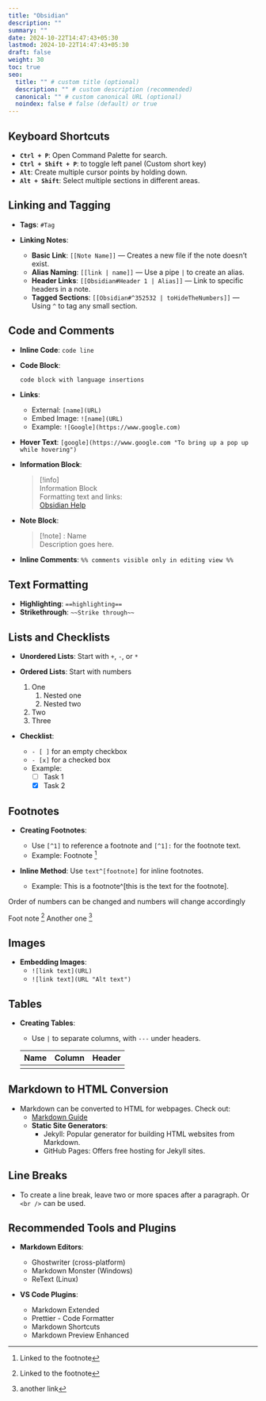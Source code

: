 ```yaml
---
title: "Obsidian"
description: ""
summary: ""
date: 2024-10-22T14:47:43+05:30
lastmod: 2024-10-22T14:47:43+05:30
draft: false
weight: 30
toc: true
seo:
  title: "" # custom title (optional)
  description: "" # custom description (recommended)
  canonical: "" # custom canonical URL (optional)
  noindex: false # false (default) or true
---
```


## Keyboard Shortcuts
- **`Ctrl + P`**: Open Command Palette for search.
- **`Ctrl + Shift + P`**:  to toggle left panel (Custom short key)
- **`Alt`**: Create multiple cursor points by holding down.
- **`Alt + Shift`**: Select multiple sections in different areas.

## Linking and Tagging
- **Tags**: `#Tag`
  
- **Linking Notes**:
  - **Basic Link**: `[[Note Name]]` — Creates a new file if the note doesn’t exist.
  - **Alias Naming**: `[[link | name]]` — Use a pipe `|` to create an alias.
  - **Header Links**: `[[Obsidian#Header 1 | Alias]]` — Link to specific headers in a note.
  - **Tagged Sections**: `[[Obsidian#^352532 | toHideTheNumbers]]` — Using `^` to tag any small section.

## Code and Comments
- **Inline Code**: `code line`
- **Code Block**:
  ```c
  code block with language insertions
  ```

- **Links**:
  - External: `[name](URL)` 
  - Embed Image: `![name](URL)` 
  - Example: `![Google](https://www.google.com)`

- **Hover Text**: `[google](https://www.google.com "To bring up a pop up while hovering")`

- **Information Block**:
  > [!info]  
  > Information Block  
  > Formatting text and links:  
  > [Obsidian Help](https://help.obsidian.md/Editing+and+formatting/Basic+formatting+syntax)

- **Note Block**:  
  > [!note] : Name  
  > Description goes here.

- **Inline Comments**: `%% comments visible only in editing view %%`

## Text Formatting
- **Highlighting**: `==highlighting==`
- **Strikethrough**: `~~Strike through~~`

## Lists and Checklists
- **Unordered Lists**: Start with `+`, `-`, or `*`
- **Ordered Lists**: Start with numbers
  1. One
     1. Nested one
     2. Nested two
  2. Two
  3. Three

- **Checklist**: 
  - `- [ ]` for an empty checkbox  
  - `- [x]` for a checked box  
  - Example:
    - [ ] Task 1
    - [x] Task 2

## Footnotes
- **Creating Footnotes**: 
  - Use `[^1]` to reference a footnote and `[^1]:` for the footnote text.
  - Example: Footnote [^1]

- **Inline Method**: Use `text^[footnote]` for inline footnotes.
  - Example: This is a footnote^[this is the text for the footnote].

Order of numbers can be changed and numbers will change accordingly

Foot note [^1]
Another one [^2]

[^1]: Linked to the footnote
[^2]: another link

## Images
- **Embedding Images**: 
  - `![link text](URL)` 
  - `![link text](URL "Alt text")`

## Tables
- **Creating Tables**: 
  - Use `|` to separate columns, with `---` under headers.
  
  | Name | Column | Header |
  | ---- | ------ | ------ |
  |      |        |        |

## Markdown to HTML Conversion
- Markdown can be converted to HTML for webpages. Check out:
  - [Markdown Guide](https://www.markdownguide.org)
  - **Static Site Generators**:
    - Jekyll: Popular generator for building HTML websites from Markdown.
    - GitHub Pages: Offers free hosting for Jekyll sites.

## Line Breaks
- To create a line break, leave two or more spaces after a paragraph. Or `<br />` can be used.

## Recommended Tools and Plugins
- **Markdown Editors**:
  - Ghostwriter (cross-platform)
  - Markdown Monster (Windows)
  - ReText (Linux)

- **VS Code Plugins**:
  - Markdown Extended
  - Prettier - Code Formatter
  - Markdown Shortcuts
  - Markdown Preview Enhanced

